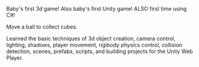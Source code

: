 Baby's first 3d game!
Also baby's first Unity game!
ALSO first time using C#!

Move a ball to collect cubes.

Learned the basic techniques of 3d object creation, camera control, lighting, shadows,
player movement, rigibody physics control, collision detection, scenes, prefabs, scripts,
and building projects for the Unity Web Player.
